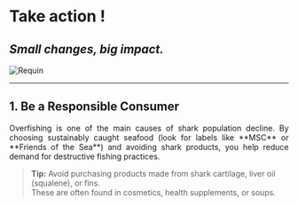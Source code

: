 # Take action !
## *Small changes, big impact.*

![Requin](https://github.com/user-attachments/assets/1da6f5a5-2547-4b2d-9364-660c7aafa13d)

---

## 1. Be a Responsible Consumer

<p align="justify">
Overfishing is one of the main causes of shark population decline. By choosing sustainably caught seafood (look for labels like **MSC** or **Friends of the Sea**) and avoiding shark products, you help reduce demand for destructive fishing practices.
</p>

> **Tip:** Avoid purchasing products made from shark cartilage, liver oil (squalene), or fins.  
> These are often found in cosmetics, health supplements, or soups.
